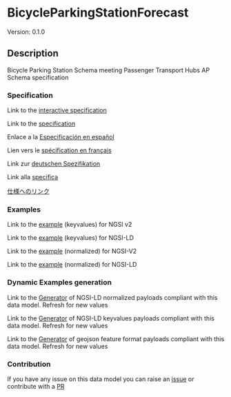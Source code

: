 # BicycleParkingStationForecast
Version: 0.1.0

## Description 

Bicycle Parking Station Schema meeting Passenger Transport Hubs AP Schema specification
### Specification

Link to the [interactive specification](https://swagger.lab.fiware.org/?url=https://smart-data-models.github.io/dataModel.OSLO/BicycleParkingStationForecast/swagger.yaml)

Link to the [specification](https://github.com/smart-data-models/dataModel.OSLO/blob/master/BicycleParkingStationForecast/doc/spec.md)

Enlace a la [Especificación en español](https://github.com/smart-data-models/dataModel.OSLO/blob/master/BicycleParkingStationForecast/doc/spec_ES.md)

Lien vers le [spécification en français](https://github.com/smart-data-models/dataModel.OSLO/blob/master/BicycleParkingStationForecast/doc/spec_FR.md)

Link zur [deutschen Spezifikation](https://github.com/smart-data-models/dataModel.OSLO/blob/master/BicycleParkingStationForecast/doc/spec_DE.md)

Link alla [specifica](https://github.com/smart-data-models/dataModel.OSLO/blob/master/BicycleParkingStationForecast/doc/spec_IT.md)

[仕様へのリンク](https://github.com/smart-data-models/dataModel.OSLO/blob/master/BicycleParkingStationForecast/doc/spec_JA.md)
### Examples

Link to the [example](https://smart-data-models.github.io/dataModel.OSLO/BicycleParkingStationForecast/examples/example.json) (keyvalues) for NGSI v2

Link to the [example](https://smart-data-models.github.io/dataModel.OSLO/BicycleParkingStationForecast/examples/example.jsonld) (keyvalues) for NGSI-LD

Link to the [example](https://smart-data-models.github.io/dataModel.OSLO/BicycleParkingStationForecast/examples/example-normalized.json) (normalized) for NGSI-V2

Link to the [example](https://smart-data-models.github.io/dataModel.OSLO/BicycleParkingStationForecast/examples/example-normalized.jsonld) (normalized) for NGSI-LD
### Dynamic Examples generation

Link to the [Generator](https://smartdatamodels.org/extra/ngsi-ld_generator.php?schemaUrl=https://raw.githubusercontent.com/smart-data-models/dataModel.OSLO/master/BicycleParkingStationForecast/schema.json&email=info@smartdatamodels.org) of NGSI-LD normalized payloads compliant with this data model. Refresh for new values

Link to the [Generator](https://smartdatamodels.org/extra/ngsi-ld_generator_keyvalues.php?schemaUrl=https://raw.githubusercontent.com/smart-data-models/dataModel.OSLO/master/BicycleParkingStationForecast/schema.json&email=info@smartdatamodels.org) of NGSI-LD keyvalues payloads compliant with this data model. Refresh for new values

Link to the [Generator](https://smartdatamodels.org/extra/geojson_features_generator.php?schemaUrl=https://raw.githubusercontent.com/smart-data-models/dataModel.OSLO/master/BicycleParkingStationForecast/schema.json&email=info@smartdatamodels.org) of geojson feature format payloads compliant with this data model. Refresh for new values
### Contribution

 If you have any issue on this data model you can raise an [issue](https://github.com/smart-data-models/dataModel.OSLO/issues)  or contribute with a [PR](https://github.com/smart-data-models/dataModel.OSLO/pulls)